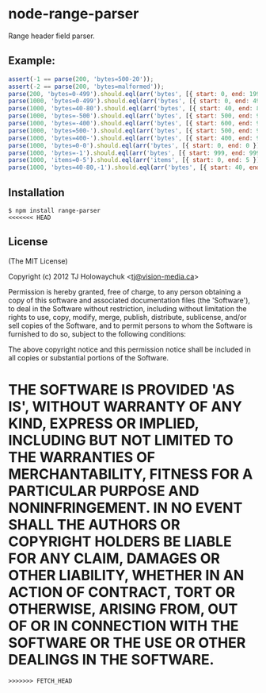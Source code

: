 
# node-range-parser

  Range header field parser.

## Example:

```js
assert(-1 == parse(200, 'bytes=500-20'));
assert(-2 == parse(200, 'bytes=malformed'));
parse(200, 'bytes=0-499').should.eql(arr('bytes', [{ start: 0, end: 199 }]));
parse(1000, 'bytes=0-499').should.eql(arr('bytes', [{ start: 0, end: 499 }]));
parse(1000, 'bytes=40-80').should.eql(arr('bytes', [{ start: 40, end: 80 }]));
parse(1000, 'bytes=-500').should.eql(arr('bytes', [{ start: 500, end: 999 }]));
parse(1000, 'bytes=-400').should.eql(arr('bytes', [{ start: 600, end: 999 }]));
parse(1000, 'bytes=500-').should.eql(arr('bytes', [{ start: 500, end: 999 }]));
parse(1000, 'bytes=400-').should.eql(arr('bytes', [{ start: 400, end: 999 }]));
parse(1000, 'bytes=0-0').should.eql(arr('bytes', [{ start: 0, end: 0 }]));
parse(1000, 'bytes=-1').should.eql(arr('bytes', [{ start: 999, end: 999 }]));
parse(1000, 'items=0-5').should.eql(arr('items', [{ start: 0, end: 5 }]));
parse(1000, 'bytes=40-80,-1').should.eql(arr('bytes', [{ start: 40, end: 80 }, { start: 999, end: 999 }]));
```

## Installation

```
$ npm install range-parser
<<<<<<< HEAD
```

## License 

(The MIT License)

Copyright (c) 2012 TJ Holowaychuk &lt;tj@vision-media.ca&gt;

Permission is hereby granted, free of charge, to any person obtaining
a copy of this software and associated documentation files (the
'Software'), to deal in the Software without restriction, including
without limitation the rights to use, copy, modify, merge, publish,
distribute, sublicense, and/or sell copies of the Software, and to
permit persons to whom the Software is furnished to do so, subject to
the following conditions:

The above copyright notice and this permission notice shall be
included in all copies or substantial portions of the Software.

THE SOFTWARE IS PROVIDED 'AS IS', WITHOUT WARRANTY OF ANY KIND,
EXPRESS OR IMPLIED, INCLUDING BUT NOT LIMITED TO THE WARRANTIES OF
MERCHANTABILITY, FITNESS FOR A PARTICULAR PURPOSE AND NONINFRINGEMENT.
IN NO EVENT SHALL THE AUTHORS OR COPYRIGHT HOLDERS BE LIABLE FOR ANY
CLAIM, DAMAGES OR OTHER LIABILITY, WHETHER IN AN ACTION OF CONTRACT,
TORT OR OTHERWISE, ARISING FROM, OUT OF OR IN CONNECTION WITH THE
SOFTWARE OR THE USE OR OTHER DEALINGS IN THE SOFTWARE.
=======
```
>>>>>>> FETCH_HEAD
